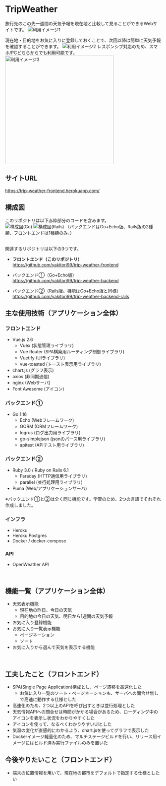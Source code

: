 # TripWeather
旅行先のこの先一週間の天気予報を現在地と比較して見ることができるWebサイトです。
![利用イメージ1](image/TripWeather_利用イメージ1.png)

現在地・目的地をお気に入りに登録しておくことで、次回以降は簡単に天気予報を確認することができます。
![利用イメージ2](image/TripWeather_利用イメージ2.png)
レスポンシブ対応のため、スマホ/PCどちらからでも利用可能です。
<img src="image/TripWeather_利用イメージ3.jpg" alt="利用イメージ3" width="350">
<br>


## サイトURL
https://trip-weather-frontend.herokuapp.com/
<br>

## 構成図
このリポジトリは以下赤枠部分のコードを含みます。  
![構成図(Go)](image/TripWeather構成図_Front_Go.png) 
![構成図(Rails)](image/TripWeather構成図_Front_Rails.png) 
（バックエンドはGo+Echo版、Rails版の2種類、フロントエンドは1種類のみ。）  
<br>

関連するリポジトリは以下の3つです。
- **フロントエンド（このリポジトリ）**  
  https://github.com/yakitori99/trip-weather-frontend

- バックエンド①（Go+Echo版）  
  https://github.com/yakitori99/trip-weather-backend

- バックエンド②（Rails版。機能はGo+Echo版と同様）  
  https://github.com/yakitori99/trip-weather-backend-rails

## 主な使用技術（アプリケーション全体）
### フロントエンド
- Vue.js 2.6
  - Vuex (状態管理ライブラリ)
  - Vue Router (SPA構築用ルーティング制御ライブラリ)
  - Vuetify (UIライブラリ)
  - vue-toasted (トースト表示用ライブラリ)
- chart.js (グラフ表示)
- axios (非同期通信)
- nginx (Webサーバ)
- Font Awesome (アイコン)

### バックエンド①
- Go 1.16
  - Echo (Webフレームワーク)
  - GORM (ORMフレームワーク)
  - logrus (ログ出力用ライブラリ)
  - go-simplejson (jsonのパース用ライブラリ)
  - apitest (APIテスト用ライブラリ)

### バックエンド②
- Ruby 3.0 / Ruby on Rails 6.1
  - Faraday (HTTP通信用ライブラリ)
  - parallel (並行処理用ライブラリ)
- Puma (Web/アプリケーションサーバ)

※バックエンド①と②は全く同じ機能です。学習のため、2つの言語でそれぞれ作成しました。

### インフラ
- Heroku
- Heroku Postgres
- Docker / docker-compose

### API
- OpenWeather API
<br>

## 機能一覧（アプリケーション全体）
- 天気表示機能
  - 現在地の昨日、今日の天気
  - 目的地の今日の天気、明日から1週間の天気予報
- お気に入り登録機能
- お気に入り一覧表示機能
  - ページネーション
  - ソート
- お気に入りから選んで天気を表示する機能
<br>

## 工夫したこと（フロントエンド）
- SPA(Single Page Application)構成とし、ページ遷移を高速化した
  - お気に入り一覧のソート・ページネーションも、サーバへの問合せ無しで高速に動作する仕様とした
- 高速化のため、2つ以上のAPIを呼び出すときは並行処理とした
- 天気情報APIへの問合せは時間がかかる場合があるため、ローディング中のアイコンを表示し状況をわかりやすくした
- アイコンを使って、なるべくわかりやすいUIとした
- 気温の変化が直感的にわかるよう、chart.jsを使ってグラフで表示した
- Dockerイメージ軽量化のため、マルチステージビルドを行い、リリース用イメージにはビルド済み実行ファイルのみを置いた

## 今後やりたいこと（フロントエンド）
- 端末の位置情報を用いて、現在地の都市をデフォルトで指定する仕様としたい